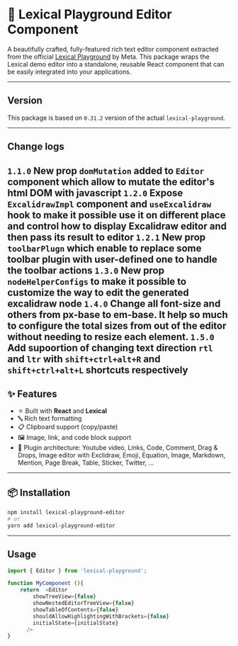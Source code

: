 # 📝 Lexical Playground Editor Component

A beautifully crafted, fully-featured rich text editor component extracted from the official [Lexical Playground](https://github.com/facebook/lexical) by Meta. This package wraps the Lexical demo editor into a standalone, reusable React component that can be easily integrated into your applications.

---
## Version

This package is based on `0.31.2` version of the actual `lexical-playground`.

---
## Change logs

`1.1.0` New prop `domMutation` added to `Editor` component which allow to mutate the editor's html DOM with javascript
`1.2.0` Expose `ExcalidrawImpl` component and `useExcalidraw` hook to make it possible use it on different place and control how to display Excalidraw editor and then pass its result to editor
`1.2.1` New prop `toolbarPlugn` which enable to replace some toolbar plugin with user-defined one to handle the toolbar actions
`1.3.0` New prop `nodeHelperConfigs` to make it possible to customize the way to edit the generated excalidraw node
`1.4.0` Change all font-size and others from px-base to em-base. It help so much to configure the total sizes from out of the editor without needing to resize each element.
`1.5.0` Add supoortion of changing text direction `rtl` and `ltr` with `shift+ctrl+alt+R` and `shift+ctrl+alt+L` shortcuts respectively
---

## ✨ Features

- ⚛️ Built with **React** and **Lexical**
- 🔤 Rich text formatting
- 📋 Clipboard support (copy/paste)
- 🖼️ Image, link, and code block support
- 🧱 Plugin architecture: Youtube video, Links, Code, Comment, Drag & Drops, Image editor with Exclidraw, Emoji, Equation, Image, Markdown, Mention, Page Break, Table, Sticker, Twitter, ...
---

## 📦 Installation

```bash
npm install lexical-playground-editor
# or
yarn add lexical-playground-editor
```
---
## Usage

```ts
import { Editor } from 'lexical-playground'; 

function MyComponent (){
    return  <Editor
        showTreeView={false}
        showNestedEditorTreeView={false}
        showTableOfContents={false}
        shouldAllowHighlightingWithBrackets={false}
        initialState={initialState}
      />
}
```


